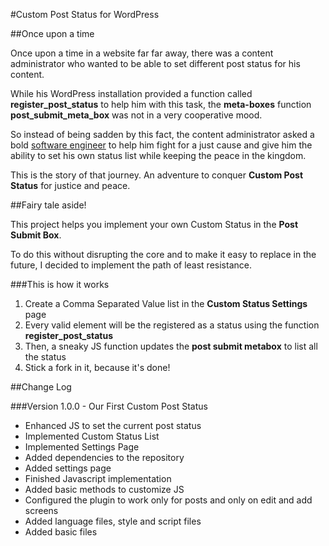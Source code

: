 #Custom Post Status for WordPress

##Once upon a time

Once upon a time in a website far far away, there was a content administrator who wanted to be able to set different post status for his content.

While his WordPress installation provided a function called **register_post_status** to help him with this task, the **meta-boxes** function **post_submit_meta_box** was not in a very cooperative mood.  

So instead of being sadden by this fact, the content administrator asked a bold [software engineer](http://pagecarbajal.com) to help him fight for a just cause and give him the ability to set his own status list while keeping the peace in the kingdom.
 
This is the story of that journey. An adventure to conquer **Custom Post Status** for justice and peace.

##Fairy tale aside!

This project helps you implement your own Custom Status in the **Post Submit Box**.

To do this without disrupting the core and to make it easy to replace in the future, I decided to implement the path of least resistance.

###This is how it works
 
1. Create a Comma Separated Value list in the **Custom Status Settings** page
2. Every valid element will be the registered as a status using the function **register_post_status** 
3. Then, a sneaky JS function updates the **post submit metabox** to list all the status
4. Stick a fork in it, because it's done!


##Change Log

###Version 1.0.0 - Our First Custom Post Status

- Enhanced JS to set the current post status 
- Implemented Custom Status List
- Implemented Settings Page
- Added dependencies to the repository
- Added settings page
- Finished Javascript implementation
- Added basic methods to customize JS
- Configured the plugin to work only for posts and only on edit and add screens
- Added language files, style and script files
- Added basic files